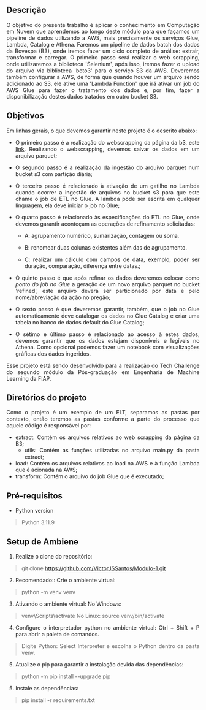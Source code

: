 <div align="justify">

## Descrição 

O objetivo do presente trabalho é aplicar o conhecimento em Computação em Nuvem que aprendemos ao longo deste módulo para que façamos um pipeline de dados utilizando a AWS, mais precisamente os serviços Glue, Lambda, Catalog e Athena. Faremos um pipeline de dados batch dos dados da Bovespa (B3), onde iremos fazer um ciclo completo de análise: extrair, transformar e carregar.
O primeiro passo será realizar o web scrapping, onde utilizaremos a biblioteca 'Selenium', após isso, iremos fazer o upload do arquivo via biblioteca 'boto3' para o serviço S3 da AWS. Deveremos também configurar a AWS, de forma que quando houver um arquivo sendo adicionado ao S3, ele ative uma 'Lambda Function' que irá ativar um job do AWS Glue para fazer o tratamento dos dados e, por fim, fazer a disponibilização destes dados tratados em outro bucket S3.

## Objetivos

Em linhas gerais, o que devemos garantir neste projeto é o descrito abaixo:
  - O primeiro passo é a realização do webscrapping da página da b3, este [link](https://sistemaswebb3-listados.b3.com.br/indexPage/day/IBOV?language=pt-br). Realizando o webscrapping, devemos salvar os dados em um arquivo parquet; 
  - O segundo passo é a realização da ingestão do arquivo parquet num bucket s3 com partição diária;
  - O terceiro passo é relacionado à ativação de um gatilho no Lambda quando ocorrer a ingestão de arquivos no bucket s3 para que este chame o job de ETL no Glue. A lambda pode ser escrita em qualquer linguagem, ela deve iniciar o job no Glue;
  - O quarto passo é relacionado às especificações do ETL no Glue, onde devemos garantir aconteçam as operações de refinamento solicitadas:

    - A: agrupamento numérico, sumarização, contagem ou soma.

    - B: renomear duas colunas existentes além das de agrupamento.

    - C: realizar um cálculo com campos de data, exemplo, poder ser duração, comparação, diferença entre datas.;
    
  - O quinto passo é que após refinar os dados deveremos colocar como *ponto do job no Glue* a geração de um novo arquivo parquet no bucket 'refined', este arquivo deverá ser particionado por data e pelo nome/abreviação da ação no pregão;
  - O sexto passo é que deveremos garantir, também, que o job no Glue automaticamente deve catalogar os dados no Glue Catalog e criar uma tabela no banco de dados default do Glue Catalog;
  - O sétimo e último passo é relacionado ao acesso à estes dados, devemos garantir que os dados estejam disponíveis e legíveis no Athena. Como opcional podemos fazer um notebook com visualizações gráficas dos dados ingeridos.

Esse projeto está sendo desenvolvido para a realização do Tech Challenge do segundo módulo da Pós-graduação em Engenharia de Machine Learning da FIAP.
  
## Diretórios do projeto

Como o projeto é um exemplo de um ELT, separamos as pastas por contexto, então teremos as pastas conforme a parte do processo que aquele código é responsável por:
  - extract: Contém os arquivos relativos ao web scrapping da página da B3;
    - utils: Contém as funções utilizadas no arquivo main.py da pasta extract;
  - load: Contém os arquivos relativos ao load na AWS e à função Lambda que é acionada na AWS;
  - transform: Contém o arquivo do job Glue que é executado;

## Pré-requisitos

- Python version
> Python 3.11.9

## Setup de Ambiene

1. Realize o clone do repositório:
  > git clone https://github.com/VictorJSSantos/Modulo-1.git

2. Recomendado:: Crie o ambiente virtual: 
  > python -m venv venv

3. Ativando o ambiente virtual: 
No Windows:
  > venv\Scripts\activate
No Linux:
  > source venv/bin/activate

4. Configure o interpretador python no ambiente virtual:
Ctrl + Shift + P para abrir a paleta de comandos.
  > Digite Python: Select Interpreter e escolha o Python dentro da pasta venv.

5. Atualize o pip para garantir a instalação devida das dependências:
  > python -m pip install --upgrade pip

5. Instale as dependências:
  > pip install -r requirements.txt

</div>

